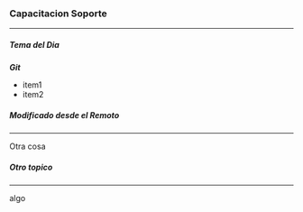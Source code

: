 ### Capacitacion Soporte
---
##### Tema del Dia
__*Git*__
- item1
- item2

##### Modificado desde el Remoto
----
Otra cosa

##### Otro topico
---
algo

